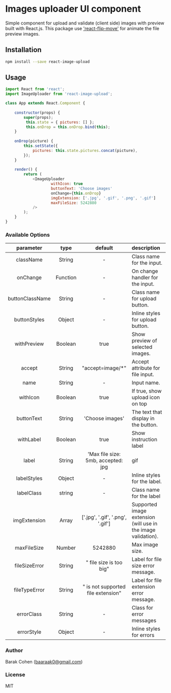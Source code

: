 # Images uploader UI component
Simple component for upload and validate (client side) images with preview built with React.js.
This package use ['react-flip-move'](https://github.com/joshwcomeau/react-flip-move) for animate the file preview images.

## Installation

```bash
npm install --save react-image-upload
```

## Usage

```javascript
import React from 'react';
import ImageUploader from 'react-image-upload';

class App extends React.Component {
	
	constructor(props) {
		super(props);
		 this.state = { pictures: [] };
		 this.onDrop = this.onDrop.bind(this);
	}
	
	onDrop(picture) {
		this.setState({
            pictures: this.state.pictures.concat(picture),
        });
	}
	
    render() {
        return (
            <ImageUploader
                	withIcon: true
                	buttonText: 'Choose images'
                	onChange={this.onDrop}
                	imgExtension: ['.jpg', '.gif', '.png', '.gif']
                	maxFileSize: 5242880
            />
        );
    }
}
```

### Available Options

| parameter | type | default | description |
| :--------: | :--: | :-----: | :---------- |
| className | String | - | Class name for the input. |
| onChange | Function | - | On change handler for the input. |
| buttonClassName | String | - | Class name for upload button. |
| buttonStyles | Object | - | Inline styles for upload button. |
| withPreview | Boolean | true | Show preview of selected images. |
| accept | String | "accept=image/*" | Accept attribute for file input. |
| name | String | - | Input name. |
| withIcon | Boolean | true | If true, show upload icon on top |
| buttonText | String | 'Choose images' | The text that display in the button. |
| withLabel | Boolean | true | Show instruction label |
| label | String | 'Max file size: 5mb, accepted: jpg|gif|png|gif' | Label text |
| labelStyles | Object | - | Inline styles for the label. |
| labelClass | string | - | Class name for the label |
| imgExtension | Array | ['.jpg', '.gif', '.png', '.gif'] | Supported image extension (will use in the image validation). |
| maxFileSize | Number | 5242880 | Max image size. |
| fileSizeError | String | " file size is too big" | Label for file size error message. |
| fileTypeError | String | " is not supported file extension" | Label for file extension error message. |
| errorClass | String | - | Class for error messages |
| errorStyle | Object | - | Inline styles for errors |

### Author
Barak Cohen (baaraak0@gmail.com)

### License
MIT

